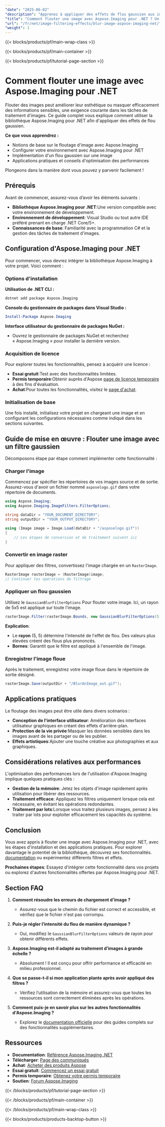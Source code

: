 ```yaml
---
"date": "2025-06-02"
"description": "Apprenez à appliquer des effets de flou gaussien aux images avec Aspose.Imaging pour .NET. Ce guide couvre la configuration, la mise en œuvre et les applications pratiques."
"title": "Comment flouter une image avec Aspose.Imaging pour .NET ? Un guide complet"
"url": "/fr/net/image-filtering-effects/blur-image-aspose-imaging-net/"
"weight": 1
---
```


{{< blocks/products/pf/main-wrap-class >}}

{{< blocks/products/pf/main-container >}}

{{< blocks/products/pf/tutorial-page-section >}}
# Comment flouter une image avec Aspose.Imaging pour .NET

Flouter des images peut améliorer leur esthétique ou masquer efficacement des informations sensibles, une exigence courante dans les tâches de traitement d'images. Ce guide complet vous explique comment utiliser la bibliothèque Aspose.Imaging pour .NET afin d'appliquer des effets de flou gaussien.

**Ce que vous apprendrez :**
- Notions de base sur le floutage d'image avec Aspose.Imaging
- Configurer votre environnement avec Aspose.Imaging pour .NET
- Implémentation d'un flou gaussien sur une image
- Applications pratiques et conseils d'optimisation des performances

Plongeons dans la manière dont vous pouvez y parvenir facilement !

## Prérequis

Avant de commencer, assurez-vous d’avoir les éléments suivants :
- **Bibliothèque Aspose.Imaging pour .NET**:Une version compatible avec votre environnement de développement.
- **Environnement de développement**: Visual Studio ou tout autre IDE préféré prenant en charge .NET Core/5+.
- **Connaissances de base**: Familiarité avec la programmation C# et la gestion des tâches de traitement d'images.

## Configuration d'Aspose.Imaging pour .NET

Pour commencer, vous devrez intégrer la bibliothèque Aspose.Imaging à votre projet. Voici comment :

### Options d'installation

**Utilisation de .NET CLI :**
```bash
dotnet add package Aspose.Imaging
```

**Console du gestionnaire de packages dans Visual Studio :**
```powershell
Install-Package Aspose.Imaging
```

**Interface utilisateur du gestionnaire de packages NuGet :**
- Ouvrez le gestionnaire de packages NuGet et recherchez « Aspose.Imaging » pour installer la dernière version.

### Acquisition de licence

Pour explorer toutes les fonctionnalités, pensez à acquérir une licence :
- **Essai gratuit**:Test avec des fonctionnalités limitées.
- **Permis temporaire**:Obtenir auprès d'Aspose [page de licence temporaire](https://purchase.aspose.com/temporary-license/) à des fins d'évaluation.
- **Achat**:Pour toutes les fonctionnalités, visitez le [page d'achat](https://purchase.aspose.com/buy).

### Initialisation de base

Une fois installé, initialisez votre projet en chargeant une image et en configurant les configurations nécessaires comme indiqué dans les sections suivantes.

## Guide de mise en œuvre : Flouter une image avec un filtre gaussien

Décomposons étape par étape comment implémenter cette fonctionnalité :

### Charger l'image

Commencez par spécifier les répertoires de vos images source et de sortie. Assurez-vous d'avoir un fichier nommé `asposelogo.gif` dans votre répertoire de documents.

```csharp
using Aspose.Imaging;
using Aspose.Imaging.ImageFilters.FilterOptions;

string dataDir = "YOUR_DOCUMENT_DIRECTORY";
string outputDir = "YOUR_OUTPUT_DIRECTORY";

using (Image image = Image.Load(dataDir + "/asposelogo.gif"))
{
    // Les étapes de conversion et de traitement suivent ici
}
```

### Convertir en image raster

Pour appliquer des filtres, convertissez l'image chargée en un `RasterImage`.

```csharp
RasterImage rasterImage = (RasterImage)image;
// Continuer les opérations de filtrage
```

### Appliquer un flou gaussien

Utilisez le `GaussianBlurFilterOptions` Pour flouter votre image. Ici, un rayon de 5x5 est appliqué sur toute l'image.

```csharp
rasterImage.Filter(rasterImage.Bounds, new GaussianBlurFilterOptions(5, 5));
```

**Explication**: 
- Le **rayon** (5, 5) détermine l'intensité de l'effet de flou. Des valeurs plus élevées créent des flous plus prononcés.
- **Bornes**: Garantit que le filtre est appliqué à l'ensemble de l'image.

### Enregistrer l'image floue

Après le traitement, enregistrez votre image floue dans le répertoire de sortie désigné.

```csharp
rasterImage.Save(outputDir + "/BlurAnImage_out.gif");
```

## Applications pratiques

Le floutage des images peut être utile dans divers scénarios :
- **Conception de l'interface utilisateur**: Amélioration des interfaces utilisateur graphiques en créant des effets d'arrière-plan.
- **Protection de la vie privée**:Masquer les données sensibles dans les images avant de les partager ou de les publier.
- **Effets artistiques**:Ajouter une touche créative aux photographies et aux graphiques.

## Considérations relatives aux performances

L'optimisation des performances lors de l'utilisation d'Aspose.Imaging implique quelques pratiques clés :
- **Gestion de la mémoire**: Jetez les objets d'image rapidement après utilisation pour libérer des ressources.
- **Traitement efficace**: Appliquez les filtres uniquement lorsque cela est nécessaire, en évitant les opérations redondantes.
- **Traitement par lots**:Lorsque vous traitez plusieurs images, pensez à les traiter par lots pour exploiter efficacement les capacités du système.

## Conclusion

Vous avez appris à flouter une image avec Aspose.Imaging pour .NET, avec les étapes d'installation et des applications pratiques. Pour explorer davantage le potentiel de la bibliothèque, découvrez ses fonctionnalités. [documentation](https://reference.aspose.com/imaging/net/) ou expérimentez différents filtres et effets.

**Prochaines étapes**: Essayez d'intégrer cette fonctionnalité dans vos projets ou explorez d'autres fonctionnalités offertes par Aspose.Imaging pour .NET.

## Section FAQ

1. **Comment résoudre les erreurs de chargement d’image ?**
   - Assurez-vous que le chemin du fichier est correct et accessible, et vérifiez que le fichier n'est pas corrompu.

2. **Puis-je régler l’intensité du flou de manière dynamique ?**
   - Oui, modifiez le `GaussianBlurFilterOptions` valeurs de rayon pour obtenir différents effets.

3. **Aspose.Imaging est-il adapté au traitement d’images à grande échelle ?**
   - Absolument ! Il est conçu pour offrir performance et efficacité en milieu professionnel.

4. **Que se passe-t-il si mon application plante après avoir appliqué des filtres ?**
   - Vérifiez l’utilisation de la mémoire et assurez-vous que toutes les ressources sont correctement éliminées après les opérations.

5. **Comment puis-je en savoir plus sur les autres fonctionnalités d'Aspose.Imaging ?**
   - Explorez le [documentation officielle](https://reference.aspose.com/imaging/net/) pour des guides complets sur des fonctionnalités supplémentaires.

## Ressources
- **Documentation**: [Référence Aspose.Imaging .NET](https://reference.aspose.com/imaging/net/)
- **Télécharger**: [Page des communiqués](https://releases.aspose.com/imaging/net/)
- **Achat**: [Acheter des produits Aspose](https://purchase.aspose.com/buy)
- **Essai gratuit**: [Commencez un essai gratuit](https://releases.aspose.com/imaging/net/)
- **Permis temporaire**: [Obtenez votre permis temporaire](https://purchase.aspose.com/temporary-license/)
- **Soutien**: [Forum Aspose.Imaging](https://forum.aspose.com/c/imaging/10)

{{< /blocks/products/pf/tutorial-page-section >}}

{{< /blocks/products/pf/main-container >}}

{{< /blocks/products/pf/main-wrap-class >}}

{{< blocks/products/products-backtop-button >}}